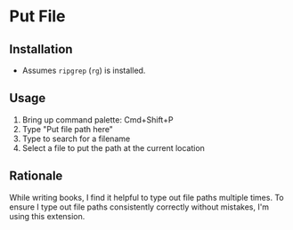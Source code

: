 # Put File

## Installation

- Assumes `ripgrep` (`rg`) is installed.

## Usage

1. Bring up command palette: Cmd+Shift+P
2. Type "Put file path here"
3. Type to search for a filename
4. Select a file to put the path at the current location

## Rationale

While writing books, I find it helpful to type out file paths multiple times. To ensure I type out file paths consistently correctly without mistakes, I'm using this extension.
